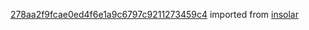 [278aa2f9fcae0ed4f6e1a9c6797c9211273459c4](https://github.com/insolar/insolar/commit/278aa2f9fcae0ed4f6e1a9c6797c9211273459c4) imported from [insolar](https://github.com/insolar/insolar)
